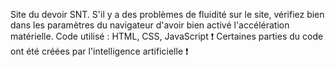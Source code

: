 Site du devoir SNT. 
S'il y a des problèmes de fluidité sur le site, vérifiez bien dans les paramètres du navigateur d'avoir bien activé l'accélération matérielle.
Code utilisé : HTML, CSS, JavaScript 
❗ Certaines parties du code ont été créées par l'intelligence artificielle ❗
